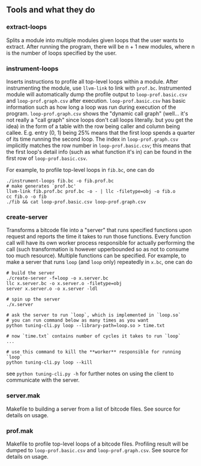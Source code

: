 ## Tools and what they do
### extract-loops
Splits a module into multiple modules given loops that the user wants to extract. After running the program, there will be n + 1 new modules, where n is the number of loops specified by the user.
### instrument-loops
Inserts instructions to profile all top-level loops within a module. After instrumenting the module, use `llvm-link` to link with `prof.bc`. Instrumented module will automatically dump the profile output to `loop-prof.basic.csv` and `loop-prof.graph.csv` after execution. `loop-prof.basic.csv` has basic information such as how long a loop was run during execution of the program. `loop-prof.graph.csv` shows the "dynamic call graph" (well... it's not really a "call graph" since loops don't call loops literally. but you get the idea) in the form of a table with the row being caller and column being callee. E.g. entry (0, 1) being 25% means that the first loop spends a quarter of its time running the second loop. The index in `loop-prof.graph.csv` implicitly matches the row number in `loop-prof.basic.csv`; this means that the first loop's detail info (such as what function it's in) can be found in the first row of `loop-prof.basic.csv`.
 
For example, to profile top-level loops in `fib.bc`, one can do
```shell
./instrument-loops fib.bc -o fib.prof.bc
# make generates `prof.bc'
llvm-link fib.prof.bc prof.bc -o - | llc -filetype=obj -o fib.o
cc fib.o -o fib
./fib && cat loop-prof.basic.csv loop-prof.graph.csv
```
### create-server
Transforms a bitcode file into a "server" that runs specified functions upon request and reports the time it takes to run those functions. Every function call will have its own worker process responsible for actually performing the call (such transformation is however upperbounded so as not to consume too much resource). Multiple functions can be specified. For example, to make a server that runs `loop` (and `loop` only) repeatedly in `x.bc`, one can do
```shell
# build the server
./create-server -f=loop -o x.server.bc
llc x.server.bc -o x.server.o -filetype=obj 
server x.server.o -o x.server -ldl

# spin up the server
./x.server

# ask the server to run `loop`, which is implemented in `loop.so`
# you can run command below as many times as you want
python tuning-cli.py loop --library-path=loop.so > time.txt

# now `time.txt` contains number of cycles it takes to run `loop`
...

# use this command to kill the **worker** responsible for running `loop`
python tuning-cli.py loop --kill
```
see `python tuning-cli.py -h` for further notes on using the client to communicate with the server.
### server.mak
Makefile to building a server from a list of bitcode files. See source for details on usage.
### prof.mak
Makefile to profile top-level loops of a bitcode files. Profiling result will be dumped to `loop-prof.basic.csv` and `loop-prof.graph.csv`. See source for details on usage.
